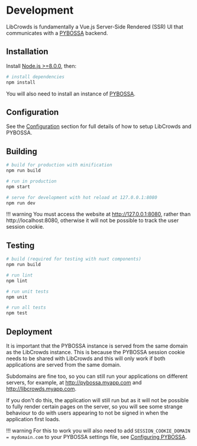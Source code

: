 # Development

LibCrowds is fundamentally a Vue.js Server-Side Rendered (SSR) UI that
communicates with a [PYBOSSA](https://github.com/Scifabric/pybossa) backend.

## Installation

Install [Node.js >=8.0.0](https://nodejs.org/en/), then:

``` bash
# install dependencies
npm install
```

You will also need to install an instance of
[PYBOSSA](http://docs.pybossa.com/).

## Configuration

See the [Configuration](/configuration/index.md) section for full details of how
to setup LibCrowds and PYBOSSA.

## Building

``` bash
# build for production with minification
npm run build

# run in production
npm start

# serve for development with hot reload at 127.0.0.1:8080
npm run dev
```

!!! warning
    You must access the website at http://127.0.0.1:8080, rather than
    http://localhost:8080, otherwise it will not be possible to track the user
    session cookie.

## Testing

``` bash
# build (required for testing with nuxt components)
npm run build

# run lint
npm lint

# run unit tests
npm unit

# run all tests
npm test
```

## Deployment

It is important that the PYBOSSA instance is served from the same domain as
the LibCrowds instance. This is because the PYBOSSA session cookie needs to
be shared with LibCrowds and this will only work if both applications are
served from the same domain.

Subdomains are fine too, so you can still run your applications on different
servers, for example, at http://pybossa.myapp.com and http://libcrowds.myapp.com.

If you don't do this, the application will still run but as it will not be
possible to fully render certain pages on the server, so you will see some
strange behaviour to do with users appearing to not be signed in when the
application first loads.

!!! warning
    For this to work you will also need to add
    `SESSION_COOKIE_DOMAIN = mydomain.com` to your PYBOSSA settings file,
    see [Configuring PYBOSSA](configuration/pybossa.md).

